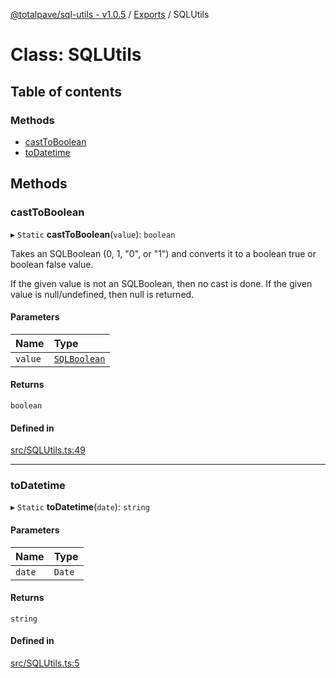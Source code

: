 [@totalpave/sql-utils - v1.0.5](../README.md) / [Exports](../modules.md) / SQLUtils

# Class: SQLUtils

## Table of contents

### Methods

- [castToBoolean](SQLUtils.md#casttoboolean)
- [toDatetime](SQLUtils.md#todatetime)

## Methods

### castToBoolean

▸ `Static` **castToBoolean**(`value`): `boolean`

Takes an SQLBoolean (0, 1, "0", or "1") and converts it to a boolean true or boolean false value.

If the given value is not an SQLBoolean, then no cast is done.
If the given value is null/undefined, then null is returned.

#### Parameters

| Name | Type |
| :------ | :------ |
| `value` | [`SQLBoolean`](../modules.md#sqlboolean) |

#### Returns

`boolean`

#### Defined in

[src/SQLUtils.ts:49](https://github.com/totalpave/sql-utils/blob/bb1ee3f/src/SQLUtils.ts#L49)

___

### toDatetime

▸ `Static` **toDatetime**(`date`): `string`

#### Parameters

| Name | Type |
| :------ | :------ |
| `date` | `Date` |

#### Returns

`string`

#### Defined in

[src/SQLUtils.ts:5](https://github.com/totalpave/sql-utils/blob/bb1ee3f/src/SQLUtils.ts#L5)
